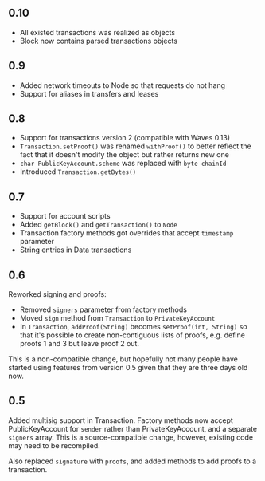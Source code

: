 ## 0.10
- All existed transactions was realized as objects
- Block now contains parsed transactions objects

## 0.9
- Added network timeouts to Node so that requests do not hang
- Support for aliases in transfers and leases

## 0.8
- Support for transactions version 2 (compatible with Waves 0.13)
- `Transaction.setProof()` was renamed `withProof()` to better reflect the fact that it doesn't modify the object but rather returns new one
- `char PublicKeyAccount.scheme` was replaced with `byte chainId`
- Introduced `Transaction.getBytes()`

## 0.7
- Support for account scripts
- Added `getBlock()` and `getTransaction()` to `Node`
- Transaction factory methods got overrides that accept `timestamp` parameter
- String entries in Data transactions

## 0.6

Reworked signing and proofs:
- Removed `signers` parameter from factory methods
- Moved `sign` method from `Transaction` to `PrivateKeyAccount`
- In `Transaction`, `addProof(String)` becomes `setProof(int, String)` so that it's possible to create non-contiguous lists of proofs, e.g. define proofs 1 and 3 but leave proof 2 out.

This is a non-compatible change, but hopefully not many people have started using features from version 0.5 given that they are three days old now.

## 0.5

Added multisig support in Transaction. Factory methods now accept PublicKeyAccount for `sender` rather than PrivateKeyAccount, and a separate `signers` array. This is a source-compatible change, however, existing code may need to be recompiled.

Also replaced `signature` with `proofs`, and added methods to add proofs to a transaction.
